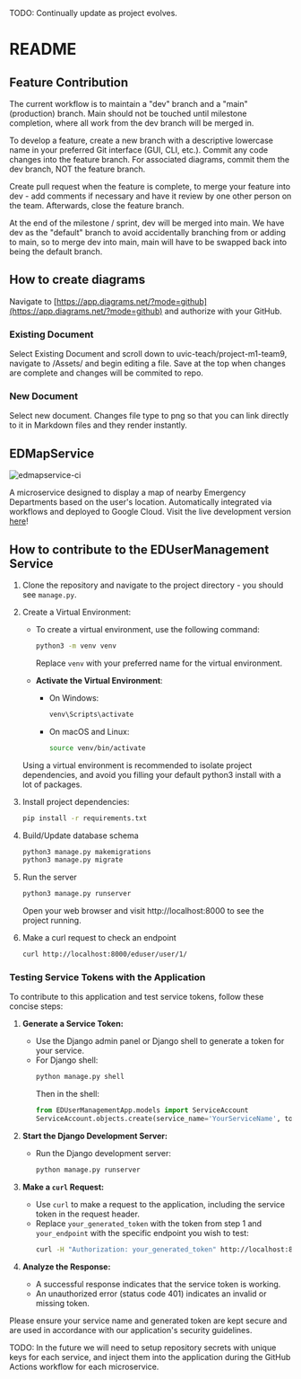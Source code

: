 TODO: Continually update as project evolves.

# README

## Feature Contribution

The current workflow is to maintain a "dev" branch and a "main" (production) branch. Main should not be touched until milestone completion, where all work from the dev branch will be merged in.

To develop a feature, create a new branch with a descriptive lowercase name in your preferred Git interface (GUI, CLI, etc.). Commit any code changes into the feature branch. For associated diagrams, commit them the dev branch, NOT the feature branch.

Create pull request when the feature is complete, to merge your feature into dev - add comments if necessary and have it review by one other person on the team. Afterwards, close the feature branch.

At the end of the milestone / sprint, dev will be merged into main. We have dev as the "default" branch to avoid accidentally branching from or adding to main, so to merge dev into main, main will have to be swapped back into being the default branch.

## How to create diagrams

Navigate to [https://app.diagrams.net/?mode=github](https://app.diagrams.net/?mode=github) and authorize with your GitHub.

### Existing Document

Select Existing Document and scroll down to uvic-teach/project-m1-team9, navigate to /Assets/ and begin editing a file. Save at the top when changes are complete and changes will be commited to repo.

### New Document

Select new document. Changes file type to png so that you can link directly to it in Markdown files and they render instantly.

## EDMapService

![edmapservice-ci](https://github.com/uvic-teach/project-m1-team9/actions/workflows/edmapservice.yml/badge.svg)

A microservice designed to display a map of nearby Emergency Departments based on the user's location. Automatically integrated via workflows and deployed to Google Cloud. Visit the live development version [here](https://extreme-lodge-401820.wl.r.appspot.com/edmap/)!

## How to contribute to the EDUserManagement Service

1. Clone the repository and navigate to the project directory - you should see ```manage.py```.

2. Create a Virtual Environment:

   - To create a virtual environment, use the following command:

     ```bash
     python3 -m venv venv
     ```

     Replace `venv` with your preferred name for the virtual environment.

   - **Activate the Virtual Environment**:

     - On Windows:

       ```bash
       venv\Scripts\activate
       ```

     - On macOS and Linux:

       ```bash
       source venv/bin/activate
       ```

   Using a virtual environment is recommended to isolate project dependencies, and avoid you filling your default python3 install with a lot of packages.

3. Install project dependencies:

   ```bash
   pip install -r requirements.txt
4. Build/Update database schema
    ```bash
    python3 manage.py makemigrations
    python3 manage.py migrate
5. Run the server
    ```bash
    python3 manage.py runserver
    ```
    Open your web browser and visit http://localhost:8000 to see the project running.

6. Make a curl request to check an endpoint
    ```bash
    curl http://localhost:8000/eduser/user/1/

### Testing Service Tokens with the Application

To contribute to this application and test service tokens, follow these concise steps:

1. **Generate a Service Token:**
   - Use the Django admin panel or Django shell to generate a token for your service. 
   - For Django shell:
     ```bash
     python manage.py shell
     ```
     Then in the shell:
     ```python
     from EDUserManagementApp.models import ServiceAccount
     ServiceAccount.objects.create(service_name='YourServiceName', token='your_generated_token')
     ```

2. **Start the Django Development Server:**
   - Run the Django development server:
     ```bash
     python manage.py runserver
     ```

3. **Make a `curl` Request:**
   - Use `curl` to make a request to the application, including the service token in the request header.
   - Replace `your_generated_token` with the token from step 1 and `your_endpoint` with the specific endpoint you wish to test:
     ```bash
     curl -H "Authorization: your_generated_token" http://localhost:8000/your_endpoint/
     ```

4. **Analyze the Response:**
   - A successful response indicates that the service token is working.
   - An unauthorized error (status code 401) indicates an invalid or missing token.

Please ensure your service name and generated token are kept secure and are used in accordance with our application's security guidelines.

TODO: In the future we will need to setup repository secrets with unique keys for each service, and inject them into the application during the GitHub Actions
workflow for each microservice.